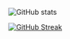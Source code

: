 ![GitHub stats](http://github-readme-stats-iota-six-89.vercel.app/api?username=bram1903&show_icons=true&theme=dark&count_private=true&hide=javascript)

[![GitHub Streak](http://github-readme-streak-stats.herokuapp.com?user=Bram1903&theme=dark&hide_border=true&date_format=j%20M%5B%20Y%5D)](https://git.io/streak-stats)
